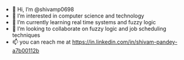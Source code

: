 - 👋 Hi, I’m @shivamp0698
- 👀 I’m interested in computer science and technology
- 🌱 I’m currently learning real time systems and fuzzy logic
- 💞️ I’m looking to collaborate on fuzzy logic and job scheduling techniques
- 📫 you can reach me at https://in.linkedin.com/in/shivam-pandey-a7b00112b

<!---
shivamp0698/shivamp0698 is a ✨ special ✨ repository because its `README.md` (this file) appears on your GitHub profile.
You can click the Preview link to take a look at your changes.
--->
